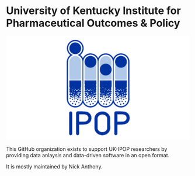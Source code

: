 # University of Kentucky Institute for Pharmaceutical Outcomes & Policy

![ipop-logo](./IPOP-logo.png)

This GitHub organization exists to support UK-IPOP researchers by providing data anlaysis and data-driven software in an open format.

It is mostly maintained by Nick Anthony.

